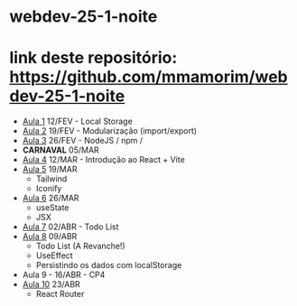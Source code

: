 # webdev-25-1-noite

# link deste repositório: https://github.com/mmamorim/webdev-25-1-noite

* [Aula 1](./Aula01_12FEV/) 12/FEV - Local Storage 
* [Aula 2](./Aula02_19FEV/) 19/FEV - Modularização (import/export)  
* [Aula 3](./Aula03_26FEV/) 26/FEV - NodeJS / npm / 
* **CARNAVAL** 05/MAR
* [Aula 4](./Aula04_12MAR/) 12/MAR - Introdução ao React + Vite 
* [Aula 5](./Aula05_19MAR/) 19/MAR 
  - Tailwind
  - Iconify
* [Aula 6](./Aula06_26MAR/) 26/MAR 
  - useState
  - JSX  
* [Aula 7](./Aula07_02Abr/) 02/ABR - Todo List
* [Aula 8](./Aula08_09Abr/) 09/ABR 
  - Todo List (A Revanche!)
  - UseEffect
  - Persistindo os dados com localStorage
* Aula 9 - 16/ABR - CP4
* [Aula 10](./Aula10_23Abr/) 23/ABR 
  - React Router
